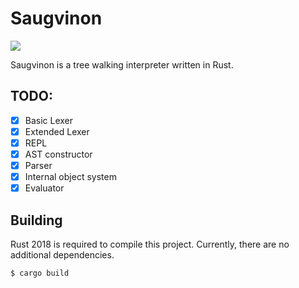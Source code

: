 Saugvinon
=========

![](https://github.com/nankeen/sauvignon/workflows/CI/badge.svg)

Saugvinon is a tree walking interpreter written in Rust.

## TODO:

- [x] Basic Lexer
- [x] Extended Lexer
- [x] REPL
- [x] AST constructor
- [x] Parser
- [x] Internal object system
- [x] Evaluator

## Building

Rust 2018 is required to compile this project.
Currently, there are no additional dependencies.

```shell
$ cargo build
```
